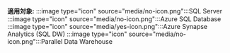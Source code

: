 <Token>**適用対象:** :::image type="icon" source="media/no-icon.png":::SQL Server :::image type="icon" source="media/no-icon.png":::Azure SQL Database :::image type="icon" source="media/yes-icon.png":::Azure Synapse Analytics (SQL DW) :::image type="icon" source="media/no-icon.png":::Parallel Data Warehouse</Token>

